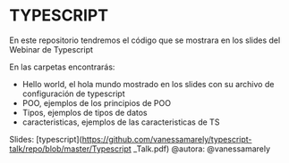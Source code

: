 # TYPESCRIPT

En este repositorio tendremos el código que se mostrara en los slides del Webinar de Typescript


En las carpetas encontrarás:

* Hello world, el hola mundo mostrado en los slides con su archivo de configuración de typescript
* POO, ejemplos de los principios de POO
* Tipos, ejemplos de tipos de datos
* caracteristicas, ejemplos de las caracteristicas de TS

Slides: [typescript](https://github.com/vanessamarely/typescript-talk/repo/blob/master/Typescript _Talk.pdf)
@autora: @vanessamarely

